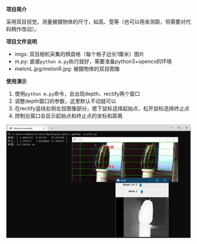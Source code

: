**项目简介**

采用双目视觉，测量被摄物体的尺寸，如高、宽等（也可以用来测距，但需要对代码稍作改动）。

**项目文件说明**

- imgs: 双目相机采集的棋盘格（每个格子边长1厘米）图片
- m.py: 直接`python m.py`执行就好，需要准备python3+opencv的环境
- melonL.jpg/melonR.jpg: 被摄物体的双目图像

**使用演示**

1. 使用`python m.py`命令，会出现depth、rectify两个窗口
2. 调整depth窗口的参数，这里默认不动就可以
3. 在rectify竖线右侧左目图像部分，摁下鼠标选择起始点，松开鼠标选择终止点
4. 控制台窗口会显示起始点和终止点的坐标和距离

![](https://github.com/suqinglee/binocular-vision-measurement/blob/master/imgs/result.jpg)